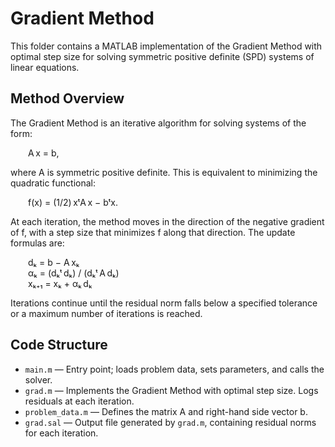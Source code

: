 # Gradient Method

This folder contains a MATLAB implementation of the Gradient Method with optimal step size for solving symmetric positive definite (SPD) systems of linear equations.

## Method Overview

The Gradient Method is an iterative algorithm for solving systems of the form:

  A x = b,

where A is symmetric positive definite. This is equivalent to minimizing the quadratic functional:

  f(x) = (1/2) xᵗA x − bᵗx.

At each iteration, the method moves in the direction of the negative gradient of f, with a step size that minimizes f along that direction. The update formulas are:

  dₖ = b − A xₖ  
  αₖ = (dₖᵗ dₖ) / (dₖᵗ A dₖ)  
  xₖ₊₁ = xₖ + αₖ dₖ

Iterations continue until the residual norm falls below a specified tolerance or a maximum number of iterations is reached.

## Code Structure

- `main.m` — Entry point; loads problem data, sets parameters, and calls the solver.
- `grad.m` — Implements the Gradient Method with optimal step size. Logs residuals at each iteration.
- `problem_data.m` — Defines the matrix A and right-hand side vector b.
- `grad.sal` — Output file generated by `grad.m`, containing residual norms for each iteration.


